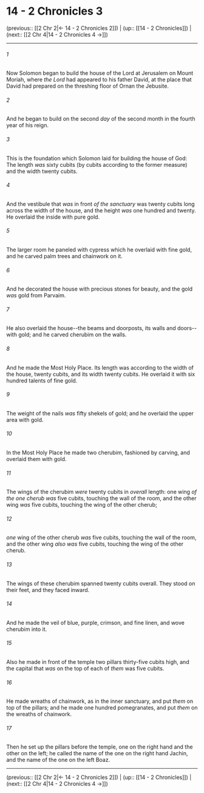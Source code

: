 # 14 - 2 Chronicles 3

(previous:: [[2 Chr 2|← 14 - 2 Chronicles 2]]) | (up:: [[14 - 2 Chronicles]]) | (next:: [[2 Chr 4|14 - 2 Chronicles 4 →]])

***


###### 1 
Now Solomon began to build the house of the Lord at Jerusalem on Mount Moriah, where _the Lord_ had appeared to his father David, at the place that David had prepared on the threshing floor of Ornan the Jebusite. 

###### 2 
And he began to build on the second _day_ of the second month in the fourth year of his reign. 

###### 3 
This is the foundation which Solomon laid for building the house of God: The length _was_ sixty cubits (by cubits according to the former measure) and the width twenty cubits. 

###### 4 
And the vestibule that _was_ in front _of_ _the sanctuary_ was twenty cubits long across the width of the house, and the height _was_ one hundred and twenty. He overlaid the inside with pure gold. 

###### 5 
The larger room he paneled with cypress which he overlaid with fine gold, and he carved palm trees and chainwork on it. 

###### 6 
And he decorated the house with precious stones for beauty, and the gold _was_ gold from Parvaim. 

###### 7 
He also overlaid the house--the beams and doorposts, its walls and doors--with gold; and he carved cherubim on the walls. 

###### 8 
And he made the Most Holy Place. Its length was according to the width of the house, twenty cubits, and its width twenty cubits. He overlaid it with six hundred talents of fine gold. 

###### 9 
The weight of the nails _was_ fifty shekels of gold; and he overlaid the upper area with gold. 

###### 10 
In the Most Holy Place he made two cherubim, fashioned by carving, and overlaid them with gold. 

###### 11 
The wings of the cherubim _were_ twenty cubits in _overall_ length: one wing _of the one cherub was_ five cubits, touching the wall of the room, and the other wing _was_ five cubits, touching the wing of the other cherub; 

###### 12 
_one_ wing of the other cherub _was_ five cubits, touching the wall of the room, and the other wing _also was_ five cubits, touching the wing of the other cherub. 

###### 13 
The wings of these cherubim spanned twenty cubits overall. They stood on their feet, and they faced inward. 

###### 14 
And he made the veil of blue, purple, crimson, and fine linen, and wove cherubim into it. 

###### 15 
Also he made in front of the temple two pillars thirty-five cubits high, and the capital that _was_ on the top of each of _them_ was five cubits. 

###### 16 
He made wreaths of chainwork, as in the inner sanctuary, and put _them_ on top of the pillars; and he made one hundred pomegranates, and put _them_ on the wreaths of chainwork. 

###### 17 
Then he set up the pillars before the temple, one on the right hand and the other on the left; he called the name of the one on the right hand Jachin, and the name of the one on the left Boaz.

***

(previous:: [[2 Chr 2|← 14 - 2 Chronicles 2]]) | (up:: [[14 - 2 Chronicles]]) | (next:: [[2 Chr 4|14 - 2 Chronicles 4 →]])
